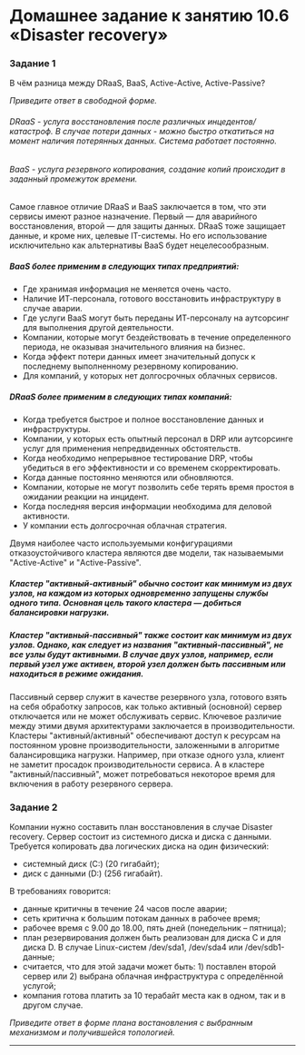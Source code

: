 # Домашнее задание к занятию 10.6 «Disaster recovery»
### Задание 1

В чём разница между DRaaS, BaaS, Active-Active, Active-Passive?

*Приведите ответ в свободной форме.*

###### DRaaS - услуга восстановления после различных инцедентов/катастроф. В случае потери данных - можно быстро откатиться на момент наличия потерянных данных. Система работает постоянно.
###### BaaS - услуга резервного копирования, создание копий происходит в заданный промежуток времени.
Самое главное отличие DRaaS и BaaS заключается в том, что эти сервисы имеют разное назначение. Первый ― для аварийного восстановления, второй ― для защиты данных. DRaaS тоже защищает данные, и кроме них, целевые IT-системы. Но его использование исключительно как альтернативы BaaS будет нецелесообразным.

##### BaaS более применим в следующих типах предприятий:
*	Где хранимая информация не меняется очень часто.
*	Наличие ИТ-персонала, готового восстановить инфраструктуру в случае аварии.
*	Где услуги BaaS могут быть переданы ИТ-персоналу на аутсорсинг для выполнения другой деятельности.
*	Компании, которые могут бездействовать в течение определенного периода, не оказывая значительного влияния на бизнес.
* Когда эффект потери данных имеет значительный допуск к последнему выполненному резервному копированию.
*	Для компаний, у которых нет долгосрочных облачных сервисов.
##### DRaaS более применим в следующих типах компаний:
*	Когда требуется быстрое и полное восстановление данных и инфраструктуры.
*	Компании, у которых есть опытный персонал в DRP или аутсорсинге услуг для применения непредвиденных обстоятельств.
*	Когда необходимо непрерывное тестирование DRP, чтобы убедиться в его эффективности и со временем скорректировать.
*	Когда данные постоянно меняются или обновляются.
*	Компании, которые не могут позволить себе терять время простоя в ожидании реакции на инцидент.
*	Когда последняя версия информации необходима для деловой активности.
*	У компании есть долгосрочная облачная стратегия.


Двумя наиболее часто используемыми конфигурациями отказоустойчивого кластера являются две модели, так называемыми "Active-Active" и "Active-Passive". 
##### Кластер "активный-активный" обычно состоит как минимум из двух узлов, на каждом из которых одновременно запущены службы одного типа. Основная цель такого кластера — добиться балансировки нагрузки.
##### Кластер "активный-пассивный" также состоит как минимум из двух узлов. Однако, как следует из названия "активный-пассивный", не все узлы будут активными. В случае двух узлов, например, если первый узел уже активен, второй узел должен быть пассивным или находиться в режиме ожидания.
Пассивный сервер служит в качестве резервного узла, готового взять на себя обработку запросов, как только активный (основной) сервер отключается или не может обслуживать сервис.
 Ключевое различие между этими двумя архитектурами заключается в производительности. Кластеры "активный/активный" обеспечивают доступ к ресурсам на постоянном уровне производительности, заложенными в алгоритме балансировщика нагрузки. Например, при отказе одного узла, клиент не заметит просадок производительности сервиса. А в кластере "активный/пассивный", может потребоваться некоторое время для включения в работу резервного сервера.


### Задание 2

Компании нужно составить план восстановления в случае Disaster recovery. Сервер состоит из системного диска и диска с данными. 
Требуется копировать два логических диска на один физический: 
- системный диск (C:) (20 гигабайт);
- диск с данными (D:) (256 гигабайт). 

В требованиях говорится: 
- данные критичны в течение 24 часов после аварии;
- сеть критична к большим потокам данных в рабочее время;
- рабочее время с 9.00 до 18.00, пять дней (понедельник – пятница);
- план резервирования должен быть реализован для диска C и для диска D. В случае Linux-систем /dev/sda1, /dev/sda4 или /dev/sdb1-данные;
- считается, что для этой задачи может быть: 1) поставлен второй сервер или 2) выбрана облачная инфраструктура с определённой услугой;
- компания готова платить за 10 терабайт места как в одном, так и в другом случае.
 
*Приведите ответ в форме плана востановления с выбранным механизмом и получившейся топологией.*

---
